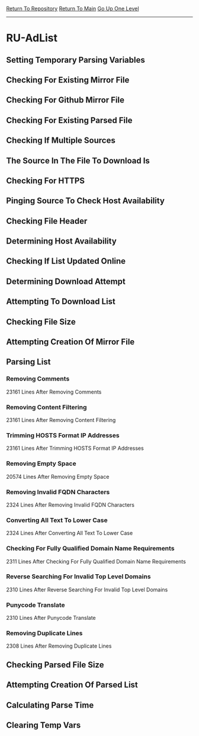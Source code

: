 [Return To Repository](https://github.com/deathbybandaid/piholeparser/)
[Return To Main](https://github.com/deathbybandaid/piholeparser/blob/master/RecentRunLogs/Mainlog.md)
[Go Up One Level](https://github.com/deathbybandaid/piholeparser/blob/master/RecentRunLogs/TopLevelScripts/30-Processing-External-Blacklists.md)
____________________________________
# RU-AdList
## Setting Temporary Parsing Variables
## Checking For Existing Mirror File
## Checking For Github Mirror File
## Checking For Existing Parsed File
## Checking If Multiple Sources
## The Source In The File To Download Is
## Checking For HTTPS
## Pinging Source To Check Host Availability
## Checking File Header
## Determining Host Availability
## Checking If List Updated Online
## Determining Download Attempt
## Attempting To Download List
## Checking File Size
## Attempting Creation Of Mirror File
## Parsing List
### Removing Comments
23161 Lines After Removing Comments
### Removing Content Filtering
23161 Lines After Removing Content Filtering
### Trimming HOSTS Format IP Addresses
23161 Lines After Trimming HOSTS Format IP Addresses
### Removing Empty Space
20574 Lines After Removing Empty Space
### Removing Invalid FQDN Characters
2324 Lines After Removing Invalid FQDN Characters
### Converting All Text To Lower Case
2324 Lines After Converting All Text To Lower Case
### Checking For Fully Qualified Domain Name Requirements
2311 Lines After Checking For Fully Qualified Domain Name Requirements
### Reverse Searching For Invalid Top Level Domains
2310 Lines After Reverse Searching For Invalid Top Level Domains
### Punycode Translate
2310 Lines After Punycode Translate
### Removing Duplicate Lines
2308 Lines After Removing Duplicate Lines
## Checking Parsed File Size
## Attempting Creation Of Parsed List
## Calculating Parse Time
## Clearing Temp Vars
